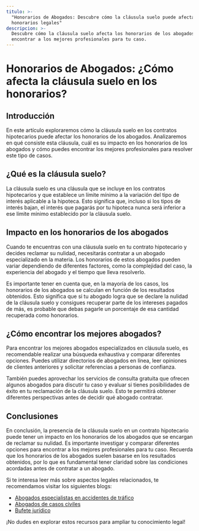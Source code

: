 ```yaml
---
titulo: >-
  "Honorarios de Abogados: Descubre cómo la cláusula suelo puede afectar tus
  honorarios legales"
descripcion: >-
  Descubre cómo la cláusula suelo afecta los honorarios de los abogados y cómo
  encontrar a los mejores profesionales para tu caso.
---
```


# Honorarios de Abogados: ¿Cómo afecta la cláusula suelo en los honorarios?

## Introducción

En este artículo exploraremos cómo la cláusula suelo en los contratos hipotecarios puede afectar los honorarios de los abogados. Analizaremos en qué consiste esta cláusula, cuál es su impacto en los honorarios de los abogados y cómo puedes encontrar los mejores profesionales para resolver este tipo de casos.

## ¿Qué es la cláusula suelo?

La cláusula suelo es una cláusula que se incluye en los contratos hipotecarios y que establece un límite mínimo a la variación del tipo de interés aplicable a la hipoteca. Esto significa que, incluso si los tipos de interés bajan, el interés que pagarás por tu hipoteca nunca será inferior a ese límite mínimo establecido por la cláusula suelo.

## Impacto en los honorarios de los abogados

Cuando te encuentras con una cláusula suelo en tu contrato hipotecario y decides reclamar su nulidad, necesitarás contratar a un abogado especializado en la materia. Los honorarios de estos abogados pueden variar dependiendo de diferentes factores, como la complejidad del caso, la experiencia del abogado y el tiempo que lleva resolverlo.

Es importante tener en cuenta que, en la mayoría de los casos, los honorarios de los abogados se calculan en función de los resultados obtenidos. Esto significa que si tu abogado logra que se declare la nulidad de la cláusula suelo y consigues recuperar parte de los intereses pagados de más, es probable que debas pagarle un porcentaje de esa cantidad recuperada como honorarios.

## ¿Cómo encontrar los mejores abogados?

Para encontrar los mejores abogados especializados en cláusula suelo, es recomendable realizar una búsqueda exhaustiva y comparar diferentes opciones. Puedes utilizar directorios de abogados en línea, leer opiniones de clientes anteriores y solicitar referencias a personas de confianza.

También puedes aprovechar los servicios de consulta gratuita que ofrecen algunos abogados para discutir tu caso y evaluar si tienes posibilidades de éxito en tu reclamación de la cláusula suelo. Esto te permitirá obtener diferentes perspectivas antes de decidir qué abogado contratar.

## Conclusiones

En conclusión, la presencia de la cláusula suelo en un contrato hipotecario puede tener un impacto en los honorarios de los abogados que se encargan de reclamar su nulidad. Es importante investigar y comparar diferentes opciones para encontrar a los mejores profesionales para tu caso. Recuerda que los honorarios de los abogados suelen basarse en los resultados obtenidos, por lo que es fundamental tener claridad sobre las condiciones acordadas antes de contratar a un abogado.

Si te interesa leer más sobre aspectos legales relacionados, te recomendamos visitar los siguientes blogs:

- [Abogados especialistas en accidentes de tráfico](abogados-especialistas-en-accidentes-de-trafico)
- [Abogados de casos civiles](abogados-de-casos-civiles)
- [Bufete jurídico](bufete-juridico)

¡No dudes en explorar estos recursos para ampliar tu conocimiento legal!

